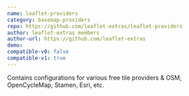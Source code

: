 ```yaml
---
name: leaflet-providers
category: basemap-providers
repo: https://github.com/leaflet-extras/leaflet-providers
author: leaflet-extras members
author-url: https://github.com/leaflet-extras
demo:
compatible-v0: false
compatible-v1: true
---
```


Contains configurations for various free tile providers & OSM, OpenCycleMap, Stamen, Esri, etc.
